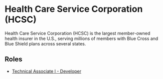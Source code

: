 # Health Care Service Corporation (HCSC)

Health Care Service Corporation (HCSC) is the largest member-owned health insurer in the U.S., serving millions of members with Blue Cross and Blue Shield plans across several states.

## Roles

- [Technical Associate I - Developer](../roles/2024_11_HCSC_TECHNICAL_ASSOCIATE_I_DEVELOPER.md)